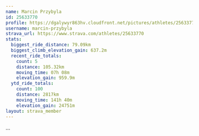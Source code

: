 ```yaml
---
name: Marcin Przybyla
id: 25633770
profile: https://dgalywyr863hv.cloudfront.net/pictures/athletes/25633770/12947173/2/large.jpg
username: marcin-przybyla
strava_url: https://www.strava.com/athletes/25633770
stats:
  biggest_ride_distance: 79.09km
  biggest_climb_elevation_gain: 637.2m
  recent_ride_totals:
    count: 5
    distance: 105.32km
    moving_time: 07h 08m
    elevation_gain: 959.9m
  ytd_ride_totals:
    count: 100
    distance: 2817km
    moving_time: 141h 40m
    elevation_gain: 24751m
layout: strava_member
--- 
```

...
